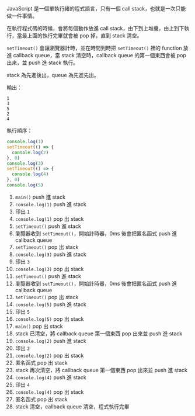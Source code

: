 JavaScript 是一個單執行緒的程式語言，只有一個 call stack，也就是一次只能做一件事情。

在執行程式碼的時候，會將每個動作放進 call stack，由下到上堆疊，由上到下執行，當最上面的執行完畢就會被 pop 掉，直到 stack 清空。

`setTimeout()` 會讓瀏覽器計時，並在時間到時把 `setTimeout()` 裡的 function 放進 callback queue，當 stack 清空時，callback queue 的第一個東西會被 pop 出來，並 push 進 stack 執行。

stack 為先進後出，queue 為先進先出。

輸出：

```
1
3
5
2
4
```

執行順序：

```javascript
console.log(1)
setTimeout(() => {
  console.log(2)
}, 0)
console.log(3)
setTimeout(() => {
  console.log(4)
}, 0)
console.log(5)
```

1. `main()` push 進 stack
2. `console.log(1)` push 進 stack
3. 印出 `1`
4. `console.log(1)` pop 出 stack
5. `setTimeout()` push 進 stack
6. 瀏覽器收到 `setTimeout()`，開始計時器，0ms 後會把匿名函式 push 進 callback queue
7. `setTimeout()` pop 出 stack
8. `console.log(3)` push 進 stack
9. 印出 `3`
10. `console.log(3)` pop 出 stack
11. `setTimeout()` push 進 stack
12. 瀏覽器收到 `setTimeout()`，開始計時器，0ms 後會把匿名函式 push 進 callback queue
13. `setTimeout()` pop 出 stack
14. `console.log(5)` push 進 stack
15. 印出 `5`
16. `console.log(5)` pop 出 stack
17. `main()` pop 出 stack
18. stack 已清空，將 callback queue 第一個東西 pop 出來並 push 進 stack
19. `console.log(2)` push 進 stack
20. 印出 `2`
21. `console.log(2)` pop 出 stack
22. 匿名函式 pop 出 stack
23. stack 再次清空，將 callback queue 第一個東西 pop 出來並 push 進 stack
24. `console.log(4)` push 進 stack
25. 印出 `4`
26. `console.log(4)` pop 出 stack
27. 匿名函式 pop 出 stack
28. stack 清空，callback queue 清空，程式執行完畢
